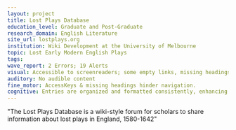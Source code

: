 ```yaml
---
layout: project
title: Lost Plays Database
education_level: Graduate and Post-Graduate
research_domain: English Literature
site_url: lostplays.org
institution: Wiki Development at the University of Melbourne
topic: Lost Early Modern English Plays
tags:
wave_report: 2 Errors; 19 Alerts
visual: Accessible to screenreaders; some empty links, missing headings,AcccessKeys, and problematic alternative texts hinder navigation.
auditory: No audible content
fine_motor: AccessKeys & missing headings hinder navigation.
cognitive: Entries are organized and formatted consistently, enhancing eas of comprehension and use.
---
```

"The Lost Plays Database is a wiki-style forum for scholars to share information about lost plays in England, 1580-1642"